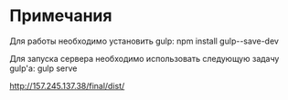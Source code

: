 # Примечания
Для работы необходимо установить gulp: npm install gulp--save-dev 

Для запуска сервера необходимо использовать следующую задачу gulp'a: gulp serve


http://157.245.137.38/final/dist/
